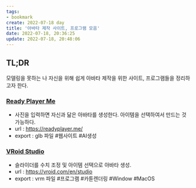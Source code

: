 ```yaml
---
tags: 
- bookmark
create: 2022-07-18 day
title: '아바타 제작 사이트, 프로그램 모음'
date: 2022-07-18, 20:36:25
update: 2022-07-18, 20:48:06
---
```

## TL;DR
모델링을 못하는 나 자신을 위해 쉽게 아바타 제작을 위한 사이트, 프로그램들을 정리하고자 한다.

### [Ready Player Me](https://readyplayer.me/)
- 사진을 입력하면 자신과 닮은 아바타를 생성한다. 아이템을 선택하여서 만드는 것 가능하다.
- url : https://readyplayer.me/
- export : glb 파일
#웹사이트 #AI생성

### [VRoid Studio](https://vroid.com/en/studio)
- 슬라이더를 수치 조정 및 아이템 선택으로 아바타 생성.
- url : https://vroid.com/en/studio
- export : vrm 파일
#프로그램 #카툰렌더링 #Window #MacOS